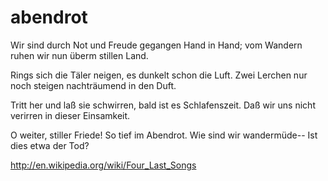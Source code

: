 abendrot
========

Wir sind durch Not und Freude
gegangen Hand in Hand;
vom Wandern ruhen wir
nun überm stillen Land.

Rings sich die Täler neigen,
es dunkelt schon die Luft.
Zwei Lerchen nur noch steigen
nachträumend in den Duft.

Tritt her und laß sie schwirren,
bald ist es Schlafenszeit.
Daß wir uns nicht verirren
in dieser Einsamkeit.

O weiter, stiller Friede!
So tief im Abendrot.
Wie sind wir wandermüde--
Ist dies etwa der Tod?


http://en.wikipedia.org/wiki/Four_Last_Songs